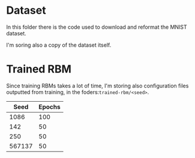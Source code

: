 # Dataset
In this folder there is the code used to download and reformat the MNIST dataset.

I'm soring also a copy of the dataset itself.

# Trained RBM
Since training RBMs takes a lot of time, I'm storing also configuration files outputted from training, in the foders:`trained-rbm/<seed>`.

|Seed |Epochs |
|--- | ---
|1086|100|
|142|50|
|250|50|
|567137|50|
